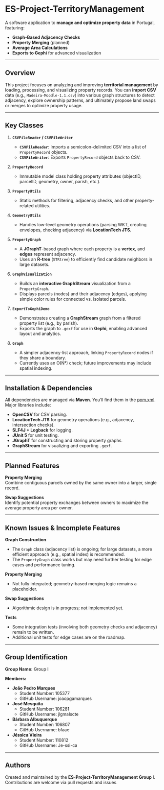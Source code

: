 # ES-Project-TerritoryManagement

A software application to **manage and optimize property data** in Portugal, featuring:

- **Graph-Based Adjacency Checks**
- **Property Merging** (planned)
- **Average Area Calculations**
- **Exports to Gephi** for advanced visualization

---

## Overview

This project focuses on analyzing and improving **territorial management** by loading, processing, and visualizing property records. You can **import CSV** data (e.g., `Madeira-Moodle-1.1.csv`) into various graph structures to detect adjacency, explore ownership patterns, and ultimately propose land swaps or merges to optimize property usage.

---

## Key Classes

1. **`CSVFileReader` / `CSVFileWriter`**
    - **`CSVFileReader`**: Imports a semicolon-delimited CSV into a list of `PropertyRecord` objects.
    - **`CSVFileWriter`**: Exports `PropertyRecord` objects back to CSV.

2. **`PropertyRecord`**
    - Immutable model class holding property attributes (objectID, parcelID, geometry, owner, parish, etc.).

3. **`PropertyUtils`**
    - Static methods for filtering, adjacency checks, and other property-related utilities.

4. **`GeometryUtils`**
    - Handles low-level geometry operations (parsing WKT, creating envelopes, checking adjacency) via **LocationTech JTS**.

5. **`PropertyGraph`**
    - A **JGraphT**-based graph where each property is a **vertex**, and **edges** represent adjacency.
    - Uses an **R-tree** (`STRtree`) to efficiently find candidate neighbors in large datasets.

6. **`GraphVisualization`**
    - Builds an **interactive GraphStream** visualization from a `PropertyGraph`.
    - Displays parcels (nodes) and their adjacency (edges), applying simple color rules for connected vs. isolated parcels.

7. **`ExportToGephiDemo`**
    - Demonstrates creating a **GraphStream** graph from a filtered property list (e.g., by parish).
    - Exports the graph to `.gexf` for use in **Gephi**, enabling advanced layout and analytics.

8. **`Graph`**
    - A simpler adjacency-list approach, linking `PropertyRecord` nodes if they share a boundary.
    - Currently uses an O(N²) check; future improvements may include spatial indexing.

---

## Installation & Dependencies

All dependencies are managed via **Maven**. You’ll find them in the [pom.xml](pom.xml). Major libraries include:

- **OpenCSV** for CSV parsing.
- **LocationTech JTS** for geometry operations (e.g., adjacency, intersection checks).
- **SLF4J + Logback** for logging.
- **JUnit 5** for unit testing.
- **JGraphT** for constructing and storing property graphs.
- **GraphStream** for visualizing and exporting `.gexf`.

---

## Planned Features

**Property Merging**  
Combine contiguous parcels owned by the same owner into a larger, single record.

**Swap Suggestions**  
Identify potential property exchanges between owners to maximize the average property area per owner.

---

## Known Issues & Incomplete Features

**Graph Construction**
- The `Graph` class (adjacency list) is ongoing; for large datasets, a more efficient approach (e.g., spatial index) is recommended.
- The `PropertyGraph` class works but may need further testing for edge cases and performance tuning.

**Property Merging**
- Not fully integrated; geometry-based merging logic remains a placeholder.

**Swap Suggestions**
- Algorithmic design is in progress; not implemented yet.

**Tests**
- Some integration tests (involving both geometry checks and adjacency) remain to be written.
- Additional unit tests for edge cases are on the roadmap.

---

## Group Identification

**Group Name:** Group I

**Members:**
- **João Pedro Marques**
    - Student Number: 105377
    - GitHub Username: joaopgamarques
- **José Mesquita**
    - Student Number: 106281
    - GitHub Username: jlgmaIscte
- **Bárbara Albuquerque**
    - Student Number: 106807
    - GitHub Username: bfaae
- **Jéssica Vieira**
    - Student Number: 110812
    - GitHub Username: Je-ssi-ca

---

## Authors

Created and maintained by the **ES-Project-TerritoryManagement Group I**.  
Contributions are welcome via pull requests and issues.